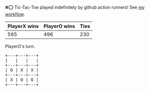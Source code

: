 :x::o: Tic-Tac-Toe played indefinitely by github action runners! See [my workflow](.github/workflows/play.yaml).

|PlayerX wins|PlayerO wins|Ties|
|-|-|-|
|565|496|230|

PlayerO's turn.

<pre>
+---+---+---+
|   |   |   |
+---+---+---+
| O | X | X |
+---+---+---+
| X | O | O |
+---+---+---+
</pre>